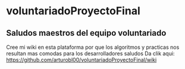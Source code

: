 # voluntariadoProyectoFinal
## Saludos maestros del equipo voluntariado
Cree mi wiki en esta plataforma por que los algoritmos y practicas nos resultan mas comodas para los desarrolladores saludos
Da clik aqui: https://github.com/arturobl00/voluntariadoProyectoFinal/wiki
